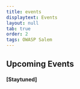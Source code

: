```yaml
---
title: events
displaytext: Events
layout: null
tab: true
order: 2
tags: OWASP Salem
---
```


## Upcoming Events
#### [Staytuned]


